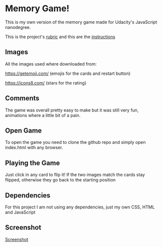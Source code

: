 # Memory Game!

This is my own version of the memory game made for Udacity's JavaScript nanodegree.

This is the project's [rubric](https://review.udacity.com/#!/rubrics/591/view) and this are the [instructions](https://classroom.udacity.com/nanodegrees/nd001/parts/8d8cb0aa-ec2b-4e20-b961-85fb324b6787/modules/d23c2328-c79f-4e9e-92d3-6362724392a6/lessons/f5911397-4fba-4a30-ab40-3447cc6b2b90/concepts/b98425f0-10b1-4fa4-9fce-174767c240b6)

## Images

All the images used where downloaded from:

https://getemoji.com/ (emojis for the cards and restart button)

https://icons8.com/ (stars for the rating)

## Comments
The game was overall pretty easy to make but it was still very fun, animations where a little bit of a pain.

## Open Game

To open the game you need to clone the github repo and simply open index.html with any browser.

## Playing the Game

Just click in any card to flip it! If the two images match the cards stay flipped, otherwise they go back to the starting position

## Dependencies

For this project I am not using any dependencies, just my own CSS, HTML and JavaScript

## Screenshot

[Screenshot](https://imgur.com/o5bSCMo)
